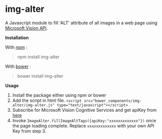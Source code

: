 # img-alter
A Javascript module to fill 'ALT' attribute of all images in a web page using [Microsoft Vision API](https://www.microsoft.com/cognitive-services/en-us/computer-vision-api).

**Installation**

With [npm](https://www.npmjs.com/) :

> npm install img-alter

With [bower](https://bower.io) :

> bower install img-alter

**Usage**
 1. Install the package either using npm or bower
 2. Add the script in html file. 
 `<script src="bower_components/img-alter/img-alter.js" type="text/javascript"></script>` 
 3. Subscribe for Microsoft Vision Cognitive Services and get apiKey from [here](https://www.microsoft.com/cognitive-services/en-us/computer-vision-api)
 4. Invoke `ImageAlter.fillImageAltTags({apiKey:"xxxxxxxxxxxxx"})` once the page loading complete. Replace `xxxxxxxxxxxxx` with your own API Key from step 3.
